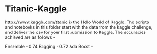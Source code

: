 # Titanic-Kaggle

https://www.kaggle.com/titanic is the Hello World of Kaggle. The scripts and notebooks in this folder start with 
the data from the kaggle challenge, and deliver the csv for your first submission to Kaggle. 
The accuracies achieved are as follows - 

Ensemble - 0.74
Bagging - 0.72
Ada Boost - 


